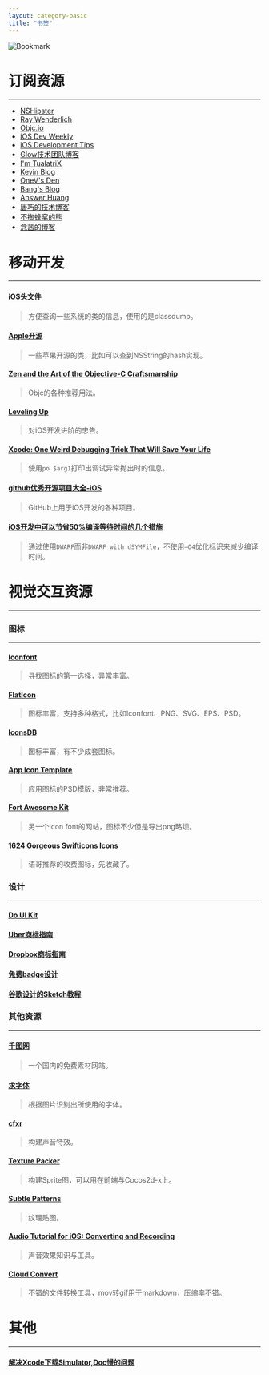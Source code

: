```yaml
---
layout: category-basic
title: "书签"
---
```


<div class="post-poster">
    <img class="feature-img" alt="Bookmark" src="{{ "/images/bookmark.jpg" | prepend: site.cdnhost }}">
</div>

# 订阅资源
---

- [NSHipster](http://nshipster.cn)
- [Ray Wenderlich](http://www.raywenderlich.com/)
- [Objc.io](http://www.objc.io)
- [iOS Dev Weekly](https://iosdevweekly.com/)
- [iOS Development Tips](http://iosdevtips.co/)
- [Glow技术团队博客](http://tech.glowing.com/)
- [I'm TualatriX](http://imtx.me)
- [Kevin Blog](http://imkevin.me)
- [OneV's Den](http://onevcat.com)
- [Bang's Blog](http://feeds.feedburner.com)
- [Answer Huang](http://answerhuang.duapp.com)
- [唐巧的技术博客](http://blog.devtang.com)
- [不掏蜂窝的熊](http://www.hotobear.com)
- [念茜的博客](http://nianxi.net)

# 移动开发
---

#### [iOS头文件](http://developer.limneos.net/)

> 方便查询一些系统的类的信息，使用的是classdump。

#### [Apple开源](http://opensource.apple.com/)

> 一些苹果开源的类，比如可以查到NSString的hash实现。

#### [Zen and the Art of the Objective-C Craftsmanship](https://github.com/objc-zen/objc-zen-book)

> Objc的各种推荐用法。

#### [Leveling Up](https://www.bignerdranch.com/blog/leveling-up/)

> 对iOS开发进阶的忠告。

#### [Xcode: One Weird Debugging Trick That Will Save Your Life](http://natashatherobot.com/xcode-debugging-trick/?utm_campaign=iOS%2BDev%2BWeekly&utm_medium=email&utm_source=iOS_Dev_Weekly_Issue_205)

> 使用`po $arg1`打印出调试异常抛出时的信息。

#### [github优秀开源项目大全-iOS](http://foggry.com/blog/2014/04/25/githubyou-xiu-xiang-mu-ios/)

> GitHub上用于iOS开发的各种项目。

#### [iOS开发中可以节省50%编译等待时间的几个措施](http://ios.jobbole.com/82124/)

> 通过使用`DWARF`而非`DWARF with dSYMFile`，不使用`–O4`优化标识来减少编译时间。

# 视觉交互资源
---

### 图标
---

#### [Iconfont](http://iconfont.cn/)

> 寻找图标的第一选择，异常丰富。

#### [FlatIcon](http://www.flaticon.com/)

> 图标丰富，支持多种格式，比如Iconfont、PNG、SVG、EPS、PSD。

#### [IconsDB](http://www.iconsdb.com/)

> 图标丰富，有不少成套图标。

#### [App Icon Template](http://www.appicontemplate.com/)

> 应用图标的PSD模版，非常推荐。

#### [Fort Awesome Kit](http://fortawesome.github.io/Font-Awesome/icons/)

> 另一个icon font的网站，图标不少但是导出png略烦。

#### [1624 Gorgeous Swifticons Icons](http://www.mightydeals.com/deal/swifticons.html)

> 语哥推荐的收费图标，先收藏了。

### 设计
---

#### [Do UI Kit](http://www.invisionapp.com/do)

#### [Uber商标指南](http://brand.uber.com/)

#### [Dropbox商标指南](https://www.dropbox.com/branding)

#### [免费badge设计](http://www.cssauthor.com/free-badges/)

#### [谷歌设计的Sketch教程](https://medium.com/google-design/sketch-tutorial_01-b76271a095e3)

### 其他资源
---

#### [千图网](http://www.58pic.com/)

> 一个国内的免费素材网站。

#### [求字体](http://www.qiuziti.com/)

> 根据图片识别出所使用的字体。

#### [cfxr](http://thirdcog.eu/apps/cfxr)

> 构建声音特效。

#### [Texture Packer](https://www.codeandweb.com/texturepacker/download)

> 构建Sprite图，可以用在前端与Cocos2d-x上。

#### [Subtle Patterns](http://subtlepatterns.com/)

> 纹理贴图。

#### [Audio Tutorial for iOS: Converting and Recording](http://www.raywenderlich.com/69367/audio-tutorial-ios-converting-recording-2014-edition)

> 声音效果知识与工具。

#### [Cloud Convert](https://cloudconvert.com/mov-to-gif)

> 不错的文件转换工具，mov转gif用于markdown，压缩率不错。

# 其他
---

#### [解决Xcode下载Simulator,Doc慢的问题](http://www.cnblogs.com/Roki/p/4620623.html)




